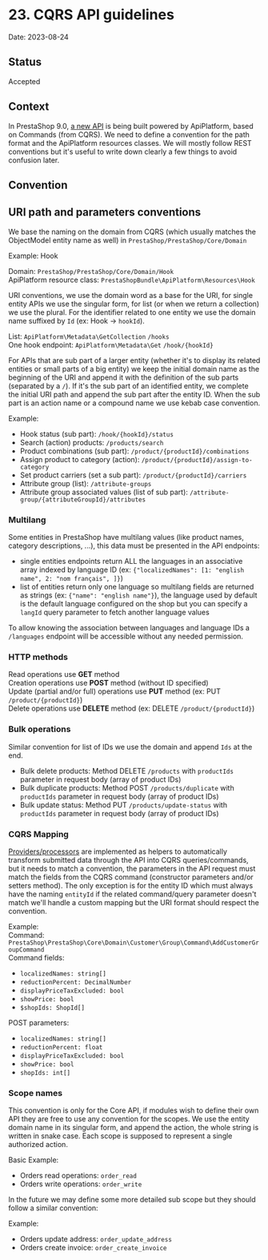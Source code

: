 # 23. CQRS API guidelines

Date: 2023-08-24

## Status
Accepted

## Context

In PrestaShop 9.0, [a new API](https://github.com/PrestaShop/PrestaShop/pull/29931) is being built powered by ApiPlatform, based on Commands (from CQRS). We need
to define a convention for the path format and the ApiPlatform resources classes. We will mostly follow REST conventions but it's useful to write down clearly a few
things to avoid confusion later.

## Convention

## URI path and parameters conventions

We base the naming on the domain from CQRS (which usually matches the ObjectModel entity name as well) in `PrestaShop/PrestaShop/Core/Domain`

Example: Hook

Domain: `PrestaShop/PrestaShop/Core/Domain/Hook`<br />
ApiPlatform resource class: `PrestaShopBundle\ApiPlatform\Resources\Hook`

URI conventions, we use the domain word as a base for the URI, for single entity APIs we use the singular form, for list (or when we return a collection) we use the plural.
For the identifier related to one entity we use the domain name suffixed by `Id` (ex: Hook -> `hookId`).

List: `ApiPlatform\Metadata\GetCollection` `/hooks`<br />
One hook endpoint: `ApiPlatform\Metadata\Get` `/hook/{hookId}`

For APIs that are sub part of a larger entity (whether it's to display its related entities or small parts of a big entity) we keep the initial domain name as the beginning
of the URI and append it with the definition of the sub parts (separated by a `/`). If it's the sub part of an identified entity, we complete the initial URI path and append
the sub part after the entity ID. When the sub part is an action name or a compound name we use kebab case convention.

Example:
- Hook status (sub part): `/hook/{hookId}/status`
- Search (action) products:  `/products/search`
- Product combinations (sub part): `/product/{productId}/combinations`
- Assign product to category (action): `/product/{productId}/assign-to-category`
- Set product carriers (set a sub part): `/product/{productId}/carriers`
- Attribute group (list):  `/attribute-groups`
- Attribute group associated values (list of sub part):  `/attribute-group/{attributeGroupId}/attributes`

### Multilang

Some entities in PrestaShop have multilang values (like product names, category descriptions, ...), this data must be presented in the API endpoints:
- single entities endpoints return ALL the languages in an associative array indexed by language ID (ex: `{"localizedNames": [1: "english name", 2: "nom français", ]}`)
- list of entities return only one language so multilang fields are returned as strings (ex: `{"name": "english name"}`), the language used by default is the default language configured on the shop but you can specify a `langId` query parameter to fetch another language values

To allow knowing the association between languages and language IDs a `/languages` endpoint will be accessible without any needed permission.

### HTTP methods

Read operations use **GET** method<br />
Creation operations use **POST** method (without ID specified)<br />
Update (partial and/or full) operations use **PUT** method (ex: PUT `/product/{productId}`)<br />
Delete operations use **DELETE** method (ex: DELETE `/product/{productId}`)

### Bulk operations

Similar convention for list of IDs we use the domain and append `Ids` at the end.

- Bulk delete products: Method DELETE `/products` with `productIds` parameter in request body (array of product IDs)
- Bulk duplicate products: Method POST `/products/duplicate` with `productIds` parameter in request body (array of product IDs)
- Bulk update status: Method PUT `/products/update-status` with `productIds` parameter in request body (array of product IDs)

### CQRS Mapping

[Providers/processors](https://api-platform.com/docs/core/state-processors/) are implemented as helpers to automatically transform submitted data through the API into CQRS queries/commands,
but it needs to match a convention, the parameters in the API request must match the fields from the CQRS command (constructor parameters and/or setters method). The only exception is for the entity ID which must always have the naming
`entityId` if the related command/query parameter doesn't match we'll handle a custom mapping but the URI format should respect the convention.

Example:<br />
Command: `PrestaShop\PrestaShop\Core\Domain\Customer\Group\Command\AddCustomerGroupCommand`<br />
Command fields:
- `localizedNames: string[]`
- `reductionPercent: DecimalNumber`
- `displayPriceTaxExcluded: bool`
- `showPrice: bool`
- `$shopIds: ShopId[]`

POST parameters:
- `localizedNames: string[]`
- `reductionPercent: float`
- `displayPriceTaxExcluded: bool`
- `showPrice: bool`
- `shopIds: int[]`

### Scope names

This convention is only for the Core API, if modules wish to define their own API they are free to use any convention for the scopes.
We use the entity domain name in its singular form, and append the action, the whole string is written in snake case.
Each scope is supposed to represent a single authorized action.

Basic Example:
- Orders read operations: `order_read`
- Orders write operations: `order_write`

In the future we may define some more detailed sub scope but they should follow a similar convention:

Example:
- Orders update address: `order_update_address`
- Orders create invoice: `order_create_invoice`
